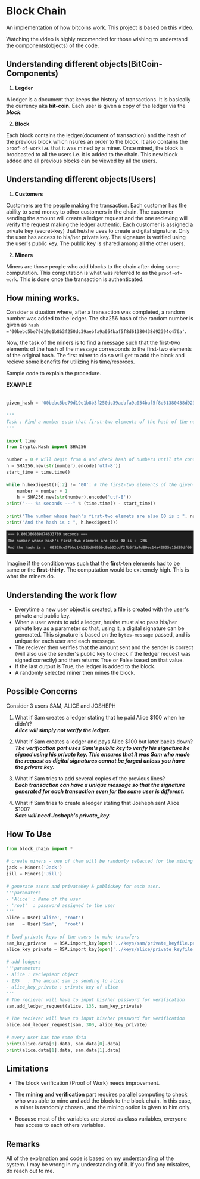 # Block Chain
An implementation of how bitcoins work. This project is based on [this](https://www.youtube.com/watch?v=bBC-nXj3Ng4&list=WL&index=29) video. 

Watching the video is highly recomended for those wishing to understand the components(objects) of the code.

## Understanding different objects(BitCoin-Components)
1. **Legder**

A ledger is a document that keeps the history of transactions. It is basically the currency aka **bit-coin**. Each user is given a copy of the ledger via the ***block***.

2. **Block**

Each block contains the ledger(document of transaction) and the hash of the previous block which nsures an order to the block. It also contains the ```proof-of-work``` i.e. that it was mined by a miner. Once mined, the block is brodcasted to all the users i.e. it is added to the chain. This new block added and all previous blocks can be viewed by all the users. 
 
 ## Understanding different objects(Users)

1. **Customers**

Customers are the people making the transaction. Each customer has the ability to send money to other customers in the chain. The customer sending the amount will create a ledger request and the one recieving will verify the request making the ledger authentic. Each customer is assigned a private key (secret-key) that he/she uses to create a digital signature. Only the user has access to his/her private key. The signature is verified using the user's public key. The public key is shared among all the other users.

2. **Miners**

Miners are those people who add blocks to the chain after doing some computation. This computation is what was referred to as the `proof-of-work`.  This is done once the transaction is authenticated. 

## How mining works.

Consider a situation where, after a transaction was completed, a random number was added to the ledger. The sha256 hash of the random number is given as `hash ='00bebc5be79d19e1b8b3f250dc39aebfa9a054baf5f8d61380438d92394c476a'`. 

Now, the task of the miners is to find a message such that the first-two elements of the hash of the message corresponds to the first-two elements of the original hash. The first miner to do so will get to add the block and recieve some benefits for utilizing his time/resorces. 

Sample code to explain the procedure.

**EXAMPLE**
```python

given_hash = '00bebc5be79d19e1b8b3f250dc39aebfa9a054baf5f8d61380438d92394c476a'

"""
Task : Find a number such that first-two elements of the hash of the number corresponds to the first-two elements of the given_hash
"""

import time
from Crypto.Hash import SHA256

number = 0 # will begin from 0 and check hash of numbers until the condition is met
h = SHA256.new(str(number).encode('utf-8'))
start_time = time.time()

while h.hexdigest()[:2] != '00': # the first-two elements of the given hash is 00
    number = number + 1
    h = SHA256.new(str(number).encode('utf-8'))
print("--- %s seconds ---" % (time.time() - start_time))

print("The number whose hash's first-two elemets are also 00 is : ", number)
print("And the hash is : ", h.hexdigest())
```
<img src='pics/output.png'>

Imagine if the condition was such that the **first-ten** elements had to be same or the **first-thirty**.
The computation would be extremely high. This is what the miners do. 

## Understanding the work flow
- Everytime a new user object is created, a file is created with the user's private and public key.
- When a user wants to add a ledger, he/she must also pass his/her private key as a parameter so that, using it, a digital signature can be generated. This signature is based on the `bytes-message` passed, and is unique for each user and each message.  
- The reciever then verifies that the amount sent and the sender is correct (will also use the sender's public key to check if the ledger request was signed correctly) and then returns True or False based on that value.
- If the last output is True, the ledger is added to the block.
- A randomly selected miner then mines the block.

## Possible Concerns
Consider 3 users SAM, ALICE and JOSHEPH

1. What if Sam creates a ledger stating that he paid Alice $100 when he didn't?<br>
   ***Alice will simply not verify the ledger.***

2. What if Sam creates a ledger and pays Alice $100 but later backs down?<br>
   ***The verification part uses Sam's public key to verify his signature he signed using his private key. This ensures that it was Sam who made the request as digital signatures cannot be forged unless you have the private key.***  

3. What if Sam tries to add several copies of the previous lines?<br>
   ***Each transaction can have a unique message so that the signature generated for each transaction even for the same user is different.***

3. What if Sam tries to create a ledger stating that Josheph sent Alice $100?<br>
   ***Sam will need Josheph's private_key.***

## How To Use
```python 
from block_chain import *

# create miners - one of them will be randomly selected for the mining process
jack = Miners('Jack')
jill = Miners('Jill')

# generate users and privateKey & publicKey for each user.
'''paramaters
- 'Alice' : Name of the user
- 'root'  : password assigned to the user
''' 
alice = User('Alice', 'root') 
sam   = User('Sam',   'root')

# load private keys of the users to make transfers
sam_key_private   = RSA.import_key(open('../keys/sam/private_keyfile.pem').read()) 
alice_key_private = RSA.import_key(open('../keys/alice/private_keyfile.pem').read())

# add ledgers
'''parameters
- alice : reciepient object
- 135   : The amount sam is sending to alice
- alice_key_private : private key of alice 
'''
# The reciever will have to input his/her password for verification 
sam.add_ledger_request(alice, 135, sam_key_private) 

# The reciever will have to input his/her password for verification 
alice.add_ledger_request(sam, 300, alice_key_private)

# every user has the same data
print(alice.data[0].data, sam.data[0].data)
print(alice.data[1].data, sam.data[1].data)
```

## Limitations
- The block verification (Proof of Work) needs improvement.

- The **mining** and **verification** part requires parallel computing to check who was able to mine and add the block to the block chain. In this case, a miner is randomly chosen., and the mining option is given to him only. 

- Because most of the variables are stored as class variables, everyone has access to each others variables.

## Remarks
All of the explanation and code is based on my understanding of the system. I may be wrong in my understanding of it. If you find any mistakes, do reach out to me. 
